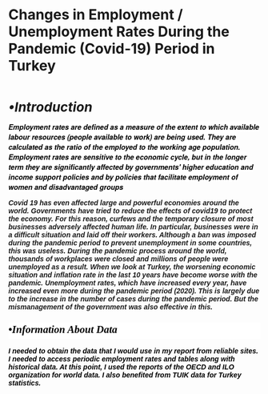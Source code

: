 # Changes in Employment / Unemployment Rates During the Pandemic (Covid-19) Period in Turkey

<p><br></p>
<p><span style="font-size: 26px;"><strong><em>&bull;Introduction</em></strong></span></p>
<p><span style='color: rgb(0, 0, 0); font-family: Bernini, "Bernini Sans", "Helvetica Neue", Helvetica, Arial, sans-serif; font-size: 14px; font-style: normal; font-variant-ligatures: normal; font-variant-caps: normal; font-weight: 400; letter-spacing: normal; orphans: 2; text-align: start; text-indent: 0px; text-transform: none; white-space: normal; widows: 2; word-spacing: 0px; -webkit-text-stroke-width: 0px; background-color: rgb(255, 255, 255); text-decoration-thickness: initial; text-decoration-style: initial; text-decoration-color: initial; float: none; display: inline !important;'><strong><em>Employment rates are defined as a measure of the extent to which available labour resources (people available to work) are being used. They are calculated as the ratio of the employed to the working age population. Employment rates are sensitive to the economic cycle, but in the longer term they are significantly affected by governments&apos; higher education and income support policies and by policies that facilitate employment of women and disadvantaged groups</em></strong></span></p>
<p><strong><em><span style="font-family: Helvetica; font-size: 14px;">Covid 19 has even affected large and powerful economies around the world. Governments have tried to reduce the effects of covid19 to protect the economy. For this reason, curfews and the temporary closure of most businesses adversely affected human life. In particular, businesses were in a difficult situation and laid off their workers. Although a ban was imposed during the pandemic period to prevent unemployment in some countries, this was useless. During the pandemic process around the world, thousands of workplaces were closed and millions of people were unemployed as a result. When we look at Turkey, the worsening economic situation and inflation rate in the last 10 years have become worse with the pandemic. Unemployment rates, which have increased every year, have increased even more during the pandemic period (2020). This is largely due to the increase in the number of cases during the pandemic period. But the mismanagement of the government was also effective in this.</span></em></strong></p>
<h2 style='box-sizing: border-box; margin-top: 24px; margin-bottom: 16px; font-weight: 600; font-size: 1.5em; line-height: 1.25; padding-bottom: 0.3em; border-bottom: 1px solid var(--color-border-secondary); color: rgb(36, 41, 46); font-family: -apple-system, BlinkMacSystemFont, "Segoe UI", Helvetica, Arial, sans-serif, "Apple Color Emoji", "Segoe UI Emoji"; font-style: normal; font-variant-ligatures: normal; font-variant-caps: normal; letter-spacing: normal; orphans: 2; text-align: start; text-indent: 0px; text-transform: none; white-space: normal; widows: 2; word-spacing: 0px; -webkit-text-stroke-width: 0px; background-color: rgb(255, 255, 255); text-decoration-thickness: initial; text-decoration-style: initial; text-decoration-color: initial;'><em style="box-sizing: border-box;"><span style='font-family: "Times New Roman", Times, serif; color: rgb(0, 0, 0);'>&bull;Information About Data</span></em></h2>
<p><span style="font-family: Helvetica; color: rgb(0, 0, 0);"><strong><em><span style="font-size: 14px;">I needed to obtain the data that I would use in my report from reliable sites. I needed to access periodic employment rates and tables along with historical data. At this point, I used the reports of the OECD and ILO organization for world data. I also benefited from TUIK data for Turkey statistics.</span></em></strong></span></p>
<p><br></p>
<p><br></p>

    
